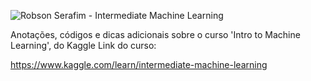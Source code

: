 ![Robson Serafim - Intermediate Machine Learning](https://user-images.githubusercontent.com/99512194/180675301-361d7342-14b7-47fa-b368-82cffb94cc62.png)

Anotações, códigos e dicas adicionais sobre o curso 'Intro to Machine Learning', do Kaggle Link do curso:

https://www.kaggle.com/learn/intermediate-machine-learning
